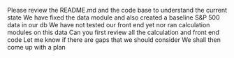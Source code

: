 Please review the README.md and the code base to understand the current state
We have fixed the data module and also created a baseline S&P 500 data in our db
We have not tested our front end yet nor ran calculation modules on this data
Can you first review all the calculation and front end code
Let me know if there are gaps that we should consider
We shall then come up with a plan
